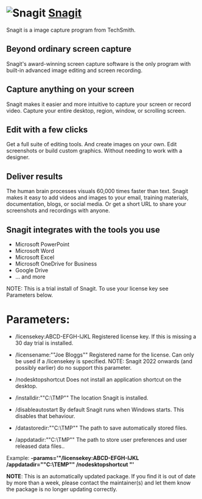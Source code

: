 # ![Snagit](https://cdn.jsdelivr.net/gh/pauby/chocopackages/icons/snagit.png "Snagit Logo") [Snagit](https://chocolatey.org/packages/snagit)

Snagit is a image capture program from TechSmith.

## Beyond ordinary screen capture

Snagit's award-winning screen capture software is the only program with built-in advanced image editing and screen recording.

## Capture anything on your screen

Snagit makes it easier and more intuitive to capture your screen or record video. Capture your entire desktop, region, window, or scrolling screen.

## Edit with a few clicks

Get a full suite of editing tools. And create images on your own. Edit screenshots or build custom graphics. Without needing to work with a designer.

## Deliver results

The human brain processes visuals 60,000 times faster than text. Snagit makes it easy to add videos and images to your email, training materials, documentation, blogs, or social media. Or get a short URL to share your screenshots and recordings with anyone.

## Snagit integrates with the tools you use

* Microsoft PowerPoint
* Microsoft Word
* Microsoft Excel
* Microsoft OneDrive for Business
* Google Drive
* ... and more

NOTE: This is a trial install of Snagit. To use your license key see Parameters below.

# Parameters:

* /licensekey:ABCD-EFGH-IJKL
  Registered license key. If this is missing a 30 day trial is installed.

* /licensename:""Joe Bloggs""
  Registered name for the license. Can only be used if a /licensekey is specified. NOTE: Snagit 2022 onwards (and possibly earlier) do no support this parameter.

* /nodesktopshortcut
  Does not install an application shortcut on the desktop.

* /installdir:""C:\TMP""
  The location Snagit is installed.

* /disableautostart
  By default Snagit runs when Windows starts. This disables that behaviour.

* /datastoredir:""C:\TMP""
  The path to save automatically stored files.

* /appdatadir:""C:\TMP""
  The path to store user preferences and user released data files..

Example: **-params='"/licensekey:ABCD-EFGH-IJKL /appdatadir=""C:\TEMP"" /nodesktopshortcut "'**

**NOTE**: This is an automatically updated package. If you find it is out of date by more than a week, please contact the maintainer(s) and let them know the package is no longer updating correctly.